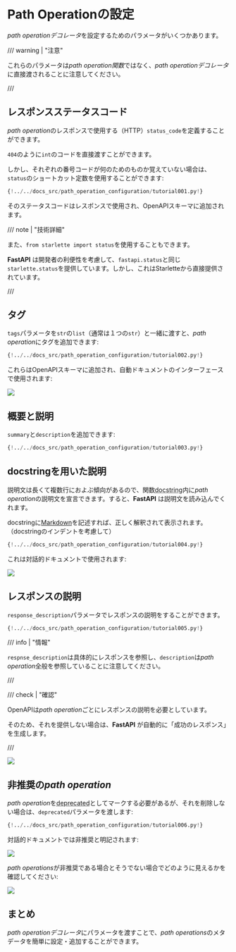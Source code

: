 # Path Operationの設定

*path operationデコレータ*を設定するためのパラメータがいくつかあります。

/// warning | "注意"

これらのパラメータは*path operation関数*ではなく、*path operationデコレータ*に直接渡されることに注意してください。

///

## レスポンスステータスコード

*path operation*のレスポンスで使用する（HTTP）`status_code`を定義することができます。

`404`のように`int`のコードを直接渡すことができます。

しかし、それぞれの番号コードが何のためのものか覚えていない場合は、`status`のショートカット定数を使用することができます:

```Python hl_lines="3  17"
{!../../docs_src/path_operation_configuration/tutorial001.py!}
```

そのステータスコードはレスポンスで使用され、OpenAPIスキーマに追加されます。

/// note | "技術詳細"

また、`from starlette import status`を使用することもできます。

**FastAPI** は開発者の利便性を考慮して、`fastapi.status`と同じ`starlette.status`を提供しています。しかし、これはStarletteから直接提供されています。

///

## タグ

`tags`パラメータを`str`の`list`（通常は１つの`str`）と一緒に渡すと、*path operation*にタグを追加できます:

```Python hl_lines="17  22  27"
{!../../docs_src/path_operation_configuration/tutorial002.py!}
```

これらはOpenAPIスキーマに追加され、自動ドキュメントのインターフェースで使用されます:

<img src="https://fastapi.tiangolo.com/img/tutorial/path-operation-configuration/image01.png">

## 概要と説明

`summary`と`description`を追加できます:

```Python hl_lines="20-21"
{!../../docs_src/path_operation_configuration/tutorial003.py!}
```

## docstringを用いた説明

説明文は長くて複数行におよぶ傾向があるので、関数<abbr title="ドキュメントに使用される関数内の最初の式（変数に代入されていない）としての複数行の文字列">docstring</abbr>内に*path operation*の説明文を宣言できます。すると、**FastAPI** は説明文を読み込んでくれます。

docstringに<a href="https://en.wikipedia.org/wiki/Markdown" class="external-link" target="_blank">Markdown</a>を記述すれば、正しく解釈されて表示されます。（docstringのインデントを考慮して）

```Python hl_lines="19-27"
{!../../docs_src/path_operation_configuration/tutorial004.py!}
```

これは対話的ドキュメントで使用されます:

<img src="https://fastapi.tiangolo.com/img/tutorial/path-operation-configuration/image02.png">

## レスポンスの説明

`response_description`パラメータでレスポンスの説明をすることができます。

```Python hl_lines="21"
{!../../docs_src/path_operation_configuration/tutorial005.py!}
```

/// info | "情報"

`respnse_description`は具体的にレスポンスを参照し、`description`は*path operation*全般を参照していることに注意してください。

///

/// check | "確認"

OpenAPIは*path operation*ごとにレスポンスの説明を必要としています。

そのため、それを提供しない場合は、**FastAPI** が自動的に「成功のレスポンス」を生成します。

///

<img src="https://fastapi.tiangolo.com/img/tutorial/path-operation-configuration/image03.png">

## 非推奨の*path operation*

*path operation*を<abbr title="非推奨、使わない方がよい">deprecated</abbr>としてマークする必要があるが、それを削除しない場合は、`deprecated`パラメータを渡します:

```Python hl_lines="16"
{!../../docs_src/path_operation_configuration/tutorial006.py!}
```

対話的ドキュメントでは非推奨と明記されます:

<img src="https://fastapi.tiangolo.com/img/tutorial/path-operation-configuration/image04.png">

*path operations*が非推奨である場合とそうでない場合でどのように見えるかを確認してください:

<img src="https://fastapi.tiangolo.com/img/tutorial/path-operation-configuration/image05.png">

## まとめ

*path operationデコレータ*にパラメータを渡すことで、*path operations*のメタデータを簡単に設定・追加することができます。

